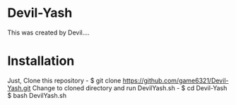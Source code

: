 # Devil-Yash
This was created by Devil....
# **Installation**
Just, Clone this repository -
$ git clone https://github.com/game6321/Devil-Yash.git
Change to cloned directory and run DevilYash.sh -
$ cd Devil-Yash
$ bash DevilYash.sh
